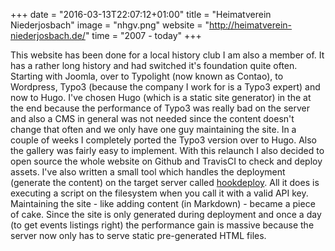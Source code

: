 +++
date = "2016-03-13T22:07:12+01:00"
title = "Heimatverein Niederjosbach"
image = "nhgv.png"
website = "http://heimatverein-niederjosbach.de/"
time = "2007 - today"
+++

This website has been done for a local history club I am also a member of. It has a rather long history and had switched it's foundation quite often. Starting with Joomla, over to Typolight (now known as Contao), to Wordpress, Typo3 (because the company I work for is a Typo3 expert) and now to Hugo. I've chosen Hugo (which is a static site generator) in the at the end because the performance of Typo3 was really bad on the server and also a CMS in general was not needed since the content doesn't change that often and we only have one guy maintaining the site. In a couple of weeks I completely ported the Typo3 version over to Hugo. Also the gallery was fairly easy to implement. With this relaunch I also decided to open source the whole website on Github and TravisCI to check and deploy assets. I've also written a small tool which handles the deployment (generate the content) on the target server called [hookdeploy](https://github.com/Dbzman/hookdeploy). All it does is executing a script on the filesystem when you call it with a valid API key. Maintaining the site - like adding content (in Markdown) - became a piece of cake. Since the site is only generated during deployment and once a day (to get events listings right) the performance gain is massive because the server now only has to serve static pre-generated HTML files.
